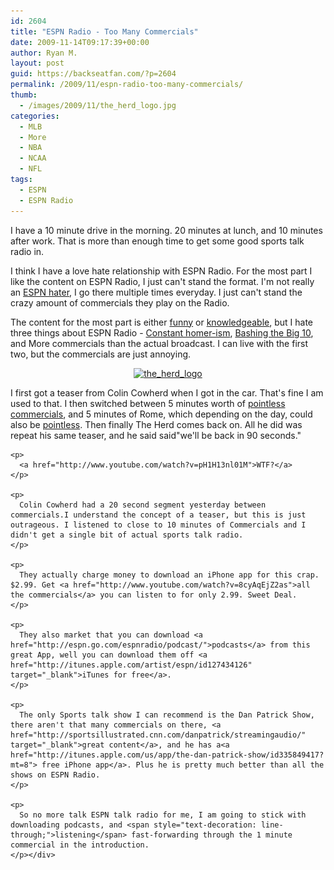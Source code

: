```yaml
---
id: 2604
title: "ESPN Radio - Too Many Commercials"
date: 2009-11-14T09:17:39+00:00
author: Ryan M.
layout: post
guid: https://backseatfan.com/?p=2604
permalink: /2009/11/espn-radio-too-many-commercials/
thumb:
  - /images/2009/11/the_herd_logo.jpg
categories:
  - MLB
  - More
  - NBA
  - NCAA
  - NFL
tags:
  - ESPN
  - ESPN Radio
---
```


<div class="entry">
  <p>
    I have a 10 minute drive in the morning. 20 minutes at lunch, and 10 minutes after work. That is more than enough time to get some good sports talk radio in.
  </p>

  <div>
  </div>

  <div>
  </div>

  <p>
    I think I have a love hate relationship with ESPN Radio. For the most part I like the content on ESPN Radio, I just can't stand the format. I'm not really an <a href="http://msn.foxsports.com/writer/Jay-Glazer-FOXSports.com-Senior-NFL-Writer?authorId=228">ESPN hater</a>, I go there multiple times everyday. I just can't stand the crazy amount of commercials they play on the Radio.
  </p>

  <p>
    The content for the most part is either <a href="http://www.youtube.com/watch?v=Gyhd0Q6hUlU">funny</a> or <a href="http://www.youtube.com/watch?v=ggBAo3_Zj3c">knowledgeable</a>, but I hate three things about ESPN Radio - <a href="http://www.tidefans.com/forums/football/94767-colin-cowherd-says-usc-should-ranked-above-alabama.html">Constant homer-ism</a>, <a href="http://www.cbssports.com/mcc">Bashing the Big 10</a>, and More commercials than the actual broadcast. I can live with the first two, but the commercials are just annoying.
  </p>

  <p style="text-align: center;">
    <a href="/images/2009/11/the_herd_logo.jpg"><img class="aligncenter size-full wp-image-2611" title="the_herd_logo" src="/images/2009/11/the_herd_logo.jpg" alt="the_herd_logo" width="300" height="251" srcset="/images/2009/11/the_herd_logo.jpg 500w, /images/2009/11/the_herd_logo-300x251.jpg 300w" sizes="(max-width: 300px) 100vw, 300px" /></a>
  </p>

  <p style="text-align: center;">
    <p>
      I first got a teaser from Colin Cowherd when I got in the car. That's fine I am used to that. I then switched between 5 minutes worth of <a href="http://www.youtube.com/watch?v=h05ZQ7WHw8Y">pointless commercials</a>, and 5 minutes of Rome, which depending on the day, could also be <a href="http://www.youtube.com/watch?v=ddCyLpid1Jo">pointless</a>. Then finally The Herd comes back on. All he did was repeat his same teaser, and he said said"we'll be back in 90 seconds."
    </p>

    <p>
      <a href="http://www.youtube.com/watch?v=pH1H13nl01M">WTF?</a>
    </p>

    <p>
      Colin Cowherd had a 20 second segment yesterday between commercials.I understand the concept of a teaser, but this is just outrageous. I listened to close to 10 minutes of Commercials and I didn't get a single bit of actual sports talk radio.
    </p>

    <p>
      They actually charge money to download an iPhone app for this crap. $2.99. Get <a href="http://www.youtube.com/watch?v=8cyAqEjZ2as">all the commercials</a> you can listen to for only 2.99. Sweet Deal.
    </p>

    <p>
      They also market that you can download <a href="http://espn.go.com/espnradio/podcast/">podcasts</a> from this great App, well you can download them off <a href="http://itunes.apple.com/artist/espn/id127434126" target="_blank">iTunes for free</a>.
    </p>

    <p>
      The only Sports talk show I can recommend is the Dan Patrick Show, there aren't that many commercials on there, <a href="http://sportsillustrated.cnn.com/danpatrick/streamingaudio/" target="_blank">great content</a>, and he has a<a href="http://itunes.apple.com/us/app/the-dan-patrick-show/id335849417?mt=8"> free iPhone app</a>. Plus he is pretty much better than all the shows on ESPN Radio.
    </p>

    <p>
      So no more talk ESPN talk radio for me, I am going to stick with downloading podcasts, and <span style="text-decoration: line-through;">listening</span> fast-forwarding through the 1 minute commercial in the introduction.
    </p></div>

